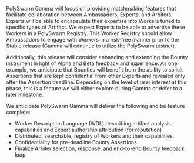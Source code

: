 <p>
    PolySwarm Gamma will focus on providing matchmaking features that facilitate collaboration between Ambassadors, Experts, and Arbiters.
    Experts will be able to encapsulate their expertise into Workers tuned to specific types of Artifact. 
    We expect Experts to be able to advertise these Workers in a PolySwarm Registry.
    This Worker Registry should allow Ambassadors to engage with Workers in a risk-free manner prior to the Stable release (Gamma will continue to utilize the PolySwarm testnet).
</p>
<p>
    Additionally, this release will consider enhancing and extending the Bounty instrument in light of Alpha and Beta feedback and experience. 
    As one example, we anticipate that Bounties will benefit from the ability to solicit Assertions that are kept confidential from other Experts and revealed only after the Assertion deadline.
    Depending on the level of user interest at this phase, this is a feature we will either explore during Gamma or defer to a later milestone.
</p>

<p>We anticipate PolySwarm Gamma will deliver the following and be feature complete:</p>
<ul>
    <li>Worker Description Language (WDL) describing artifact analysis capabilities and Expert authorship attribution (for reputation)</li>
    <li>Distributed, searchable, registry of Workers and their capabilities.</li>
    <li>Confidentiality for pre-deadline Bounty Assertions</li>
    <li>Finalize Arbiter selection, response, and end-to-end Bounty feedback loop</li>
</ul>

